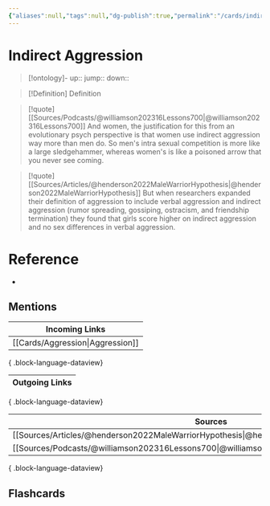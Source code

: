 ```yaml
---
{"aliases":null,"tags":null,"dg-publish":true,"permalink":"/cards/indirect-aggression/","dgPassFrontmatter":true}
---
```


# Indirect Aggression

> [!ontology]-
> up:: 
> jump:: 
> down:: 

> [!Definition] Definition

> [!quote] [[Sources/Podcasts/@williamson202316Lessons700\|@williamson202316Lessons700]]
> And women, the justification for this from an evolutionary psych perspective is that women use indirect aggression way more than men do. So men's intra sexual competition is more like a large sledgehammer, whereas women's is like a poisoned arrow that you never see coming.

> [!quote] [[Sources/Articles/@henderson2022MaleWarriorHypothesis\|@henderson2022MaleWarriorHypothesis]]
> But when researchers expanded their definition of aggression to include verbal aggression and indirect aggression (rumor spreading, gossiping, ostracism, and friendship termination) they found that girls score higher on indirect aggression and no sex differences in verbal aggression.

# Reference

- 

## Mentions

| Incoming Links                      |
| ----------------------------------- |
| [[Cards/Aggression\|Aggression]] |

{ .block-language-dataview}

| Outgoing Links |
| -------------- |

{ .block-language-dataview}

| Sources                                                                                          |
| ------------------------------------------------------------------------------------------------ |
| [[Sources/Articles/@henderson2022MaleWarriorHypothesis\|@henderson2022MaleWarriorHypothesis]] |
| [[Sources/Podcasts/@williamson202316Lessons700\|@williamson202316Lessons700]]                 |

{ .block-language-dataview}

## Flashcards